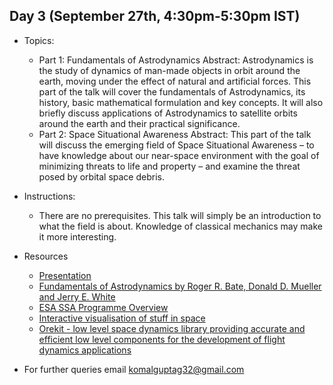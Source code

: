 ## Day 3 (September 27th, 4:30pm-5:30pm IST)
* Topics:
  * Part 1: Fundamentals of Astrodynamics
    Abstract: Astrodynamics is the study of dynamics of man-made objects in orbit around the earth, moving under the effect of natural and artificial forces. This part of the talk will cover the fundamentals of Astrodynamics, its history, basic mathematical formulation and key concepts. It will also briefly discuss applications of Astrodynamics to satellite orbits around the earth and their practical significance. 
  * Part 2: Space Situational Awareness
    Abstract: This part of the talk will discuss the emerging field of Space Situational Awareness – to have knowledge about our near-space environment with the goal of minimizing threats to life and property – and examine the threat posed by orbital space debris. 
    
* Instructions:
  * There are no prerequisites. This talk will simply be an introduction to what the field is about. Knowledge of classical mechanics may make it more interesting.

* Resources
  * [Presentation](Astrotalk_27Sep.pdf)
  * [Fundamentals of Astrodynamics by Roger R. Bate, Donald D. Mueller and Jerry E. White](https://books.google.com.au/books/about/Fundamentals_of_Astrodynamics.html?id=UtJK8cetqGkC&redir_esc=y)
  * [ESA SSA Programme Overview](https://www.esa.int/Safety_Security/SSA_Programme_overview)
  * [Interactive visualisation of stuff in space](http://stuffin.space/)
  * [Orekit - low level space dynamics library providing accurate and efficient low level components for the development of flight dynamics applications](https://www.orekit.org/)
  
* For further queries email komalguptag32@gmail.com

